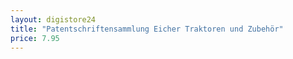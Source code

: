 ```yaml
---
layout: digistore24
title: "Patentschriftensammlung Eicher Traktoren und Zubehör"
price: 7.95
---
```

